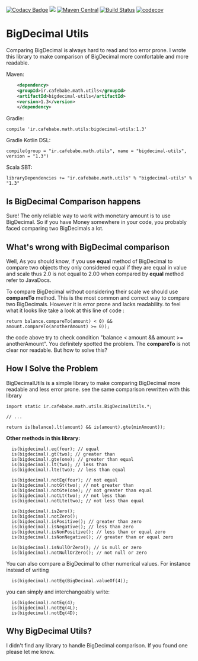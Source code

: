 [![Codacy Badge](https://api.codacy.com/project/badge/Grade/a4a8e13df7804fd6a4d5081580dc1469)](https://app.codacy.com/app/mortezaadi/bigdecimal-utils?utm_source=github.com&utm_medium=referral&utm_content=mortezaadi/bigdecimal-utils&utm_campaign=Badge_Grade_Dashboard)
[![](https://jitpack.io/v/mortezaadi/bigdecimal-utils.svg)](https://jitpack.io/#mortezaadi/bigdecimal-utils)
[![Maven Central](https://img.shields.io/maven-central/v/ir.cafebabe.math.utils/bigdecimal-utils.svg?label=Maven%20Central)](https://search.maven.org/search?q=g:%22ir.cafebabe.math.utils%22%20AND%20a:%22bigdecimal-utils%22)
[![Build Status](https://travis-ci.org/mortezaadi/bigdecimal-utils.svg?branch=master)](https://travis-ci.org/mortezaadi/bigdecimal-utils)
[![codecov](https://codecov.io/gh/mortezaadi/bigdecimal-utils/branch/master/graph/badge.svg)](https://codecov.io/gh/mortezaadi/bigdecimal-utils)

BigDecimal Utils
===============================================
Comparing BigDecimal is always hard to read and too error prone. I wrote this library
to make comparison of BigDecimal more comfortable and more readable. 

Maven:
```xml
    <dependency>
  	<groupId>ir.cafebabe.math.utils</groupId>
  	<artifactId>bigdecimal-utils</artifactId>
  	<version>1.3</version>
    </dependency>
```

Gradle:

    compile 'ir.cafebabe.math.utils:bigdecimal-utils:1.3'

Gradle Kotlin DSL:

    compile(group = "ir.cafebabe.math.utils", name = "bigdecimal-utils", version = "1.3")
    
Scala SBT:

    libraryDependencies += "ir.cafebabe.math.utils" % "bigdecimal-utils" % "1.3"

Is BigDecimal Comparison happens
---------------------------------
Sure! The only reliable way to work with monetary amount is to use BigDecimal. So if you have 
Money somewhere in your code, you probably faced comparing two BigDecimals a lot.

What's wrong with BigDecimal comparison
--------------------------------------
Well, As you should know, if you use **equal** method of BigDecimal to compare two objects they only considered equal if they are equal in value and scale thus 2.0 is not equal to 2.00 when compared by
**equal** method refer to JavaDocs.

To compare BigDecimal without considering their scale we should use **compareTo** method. This is 
the most common and correct way to compare two BigDecimals. However it is error prone and lacks readability.
to feel what it looks like take a look at this line of code :

    return balance.compareTo(amount) < 0) && amount.compareTo(anotherAmount) >= 0));

the code above try to check condition "balance < amount && amount >= anotherAmount". You
definitely spotted the problem. The **compareTo** is not clear nor readable. 
But how to solve this?

How I Solve the Problem
------------------------
BigDecimalUtils is a simple library to make comparing BigDecimal more readable and less error prone.
see the same comparison rewritten with this library

	import static ir.cafebabe.math.utils.BigDecimalUtils.*;

    // ...

    return is(balance).lt(amount) && is(amount).gte(minAmount));

**Other methods in this library:**

      is(bigdecimal).eq(four); // equal
      is(bigdecimal).gt(two); // greater than
      is(bigdecimal).gte(one); // greater than equal
      is(bigdecimal).lt(two); // less than
      is(bigdecimal).lte(two); // less than equal
 
      is(bigdecimal).notEq(four); // not equal
      is(bigdecimal).notGt(two); // not greater than
      is(bigdecimal).notGte(one); // not greater than equal
      is(bigdecimal).notLt(two); // not less than
      is(bigdecimal).notLte(two); // not less than equal
 
      is(bigdecimal).isZero(); 	
      is(bigdecimal).notZero(); 
      is(bigdecimal).isPositive(); // greater than zero
      is(bigdecimal).isNegative(); // less than zero
      is(bigdecimal).isNonPositive(); // less than or equal zero
      is(bigdecimal).isNonNegative(); // greater than or equal zero

      is(bigdecimal).isNullOrZero(); // is null or zero
      is(bigdecimal).notNullOrZero(); // not null or zero

You can also compare a BigDecimal to other numerical values. For instance instead of writing

      is(bigdecimal).notEq(BigDecimal.valueOf(4));

you can simply and interchangeably write:

      is(bigdecimal).notEq(4);
      is(bigdecimal).notEq(4L);
      is(bigdecimal).notEq(4D);
       
Why BigDecimal Utils?
--------------------------
I didn't find any library to handle BigDecimal comparison. If you found one please let me know.



